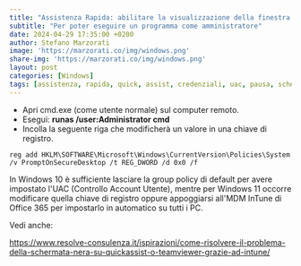 ```yaml
---
title: "Assistenza Rapida: abilitare la visualizzazione della finestra delle credenziali"
subtitle: "Per poter eseguire un programma come amministratore"
date: 2024-04-29 17:35:00 +0200
author: Stefano Marzorati
image: 'https://marzorati.co/img/windows.png'
share-img: 'https://marzorati.co/img/windows.png'
layout: post
categories: [Windows]
tags: [assistenza, rapida, quick, assist, credenziali, uac, pausa, schermata, nera,]
---
```

- Apri cmd.exe (come utente normale) sul computer remoto.   
- Esegui: **runas /user:Administrator cmd**   
- Incolla la seguente riga che modificherà un valore in una chiave di registro.   

~~~regedit
reg add HKLM\SOFTWARE\Microsoft\Windows\CurrentVersion\Policies\System /v PromptOnSecureDesktop /t REG_DWORD /d 0x0 /f
~~~

In Windows 10 è sufficiente lasciare la group policy di default per avere impostato l'UAC (Controllo Account Utente), mentre per Windows 11 occorre modificare quella chiave di registro oppure appoggiarsi all'MDM InTune di Office 365 per impostarlo in automatico su tutti i PC.   

Vedi anche:   

<a href="https://www.resolve-consulenza.it/ispirazioni/come-risolvere-il-problema-della-schermata-nera-su-quickassist-o-teamviewer-grazie-ad-intune/" target="_blank">https://www.resolve-consulenza.it/ispirazioni/come-risolvere-il-problema-della-schermata-nera-su-quickassist-o-teamviewer-grazie-ad-intune/</a>
